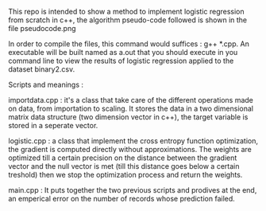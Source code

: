 This repo is intended to show a method to implement logistic regression from scratch in c++, the algorithm pseudo-code followed is shown in the file pseudocode.png

In order to compile the files, this command would suffices : g++ *.cpp.
An executable will be built named as a.out that you should execute in you command line to view the results of logistic regression applied to the dataset binary2.csv.

Scripts and meanings : 

importdata.cpp : it's a class that take care of the different operations made on data, from importation to scaling. It stores the data in a two dimensional matrix data structure (two dimension vector in c++), the target variable is stored in a seperate vector.

logistic.cpp : a class that implement the cross entropy function optimization, the gradient is computed directly without approximations. The weights are optimized till a certain precision on the distance between the gradient vector and the null vector is met (till this distance goes below a certain treshold) then we stop the optimization process and return the weights.

main.cpp : It puts together the two previous scripts and prodives at the end, an emperical error on the number of records whose prediction failed.
